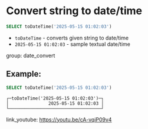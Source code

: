 # Convert string to date/time

```sql
SELECT toDateTime('2025-05-15 01:02:03')
```

- `toDateTime` - converts given string to date/time
- `2025-05-15 01:02:03` - sample textual date/time

group: date_convert

## Example: 
```sql
SELECT toDateTime('2025-05-15 01:02:03')
```
```
┌─toDateTime('2025-05-15 01:02:03')─┐
│               2025-05-15 01:02:03 │
└───────────────────────────────────┘
```

link_youtube: https://youtu.be/cA-vqiP09v4
